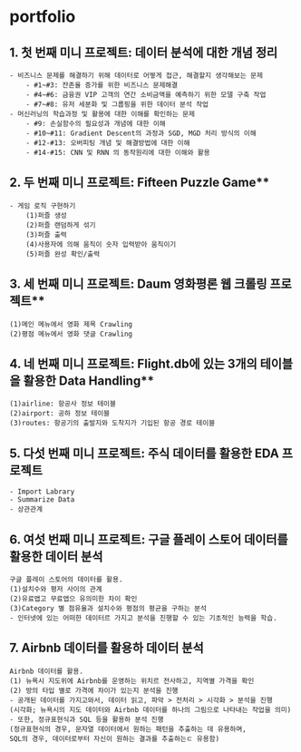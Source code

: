 # portfolio
## 1. 첫 번째 미니 프로젝트: 데이터 분석에 대한 개념 정리
    - 비즈니스 문제를 해결하기 위해 데이터로 어떻게 접근, 해결할지 생각해보는 문제
        - #1~#3: 잔존율 증가를 위한 비즈니스 문제해결 
        - #4~#6: 금융권 VIP 고객의 연간 소비금액을 예측하기 위한 모델 구축 작업
        - #7~#8: 유저 세분화 및 그룹핑을 위한 데이터 분석 작업
    - 머신러닝의 학습과정 및 활용에 대한 이해를 확인하는 문제
        - #9: 손실함수의 필요성과 개념에 대한 이해
        - #10~#11: Gradient Descent의 과정과 SGD, MGD 처리 방식의 이해
        - #12-#13: 오버피팅 개념 및 해결방법에 대한 이해
        - #14-#15: CNN 및 RNN 의 동작원리에 대한 이해와 활용


## 2. 두 번째 미니 프로젝트: Fifteen Puzzle Game**
    - 게임 로직 구현하기
        (1)퍼즐 생성 
        (2)퍼즐 랜덤하게 섞기
        (3)퍼즐 출력
        (4)사용자에 의해 움직이 숫자 입력받아 움직이기
        (5)퍼즐 완성 확인/출력


## 3. 세 번째 미니 프로젝트: Daum 영화평론 웹 크롤링 프로젝트**
    (1)메인 메뉴에서 영화 제목 Crawling
    (2)평점 메뉴에서 영화 댓글 Crawling


## 4. 네 번째 미니 프로젝트: Flight.db에 있는 3개의 테이블을 활용한 Data Handling**
    (1)airline: 항공사 정보 테이블 
    (2)airport: 공하 정보 테이블
    (3)routes: 항공기의 출발지와 도착지가 기입된 항공 경로 테이블


## 5. 다섯 번째 미니 프로젝트: 주식 데이터를 활용한 EDA 프로젝트
    - Import Labrary
    - Summarize Data
    - 상관관계


## 6. 여섯 번째 미니 프로젝트: 구글 플레이 스토어 데이터를 활용한 데이터 분석
    구글 플레이 스토어의 데이터를 활용.
    (1)설치수와 평저 사이의 관계
    (2)유료앱고 무료앱으 유의미한 차이 확인
    (3)Category 별 점유율과 설치수와 평점의 평균을 구하는 분석
    - 인터넷에 있는 어떠한 데이터르 가지고 분석을 진행할 수 있는 기초적인 능력을 학습.


## 7. Airbnb 데이터를 활용하 데이터 분석
    Airbnb 데이터를 활용.
    (1) 뉴욕시 지도위에 Airbnb를 운영하는 위치르 전사하고, 지역별 가격을 확인
    (2) 방의 타입 별로 가격에 차이가 있는지 분석을 진행
    - 공개된 데이터를 가지고와서, 데이터 읽고, 파악 > 전처리 > 시각화 > 분석을 진행
    (시각화; 뉴욕시의 지도 데이터와 Airbnb 데이터를 하나의 그림으로 나타내는 작업을 의미)
    - 또한, 정규표현식과 SQL 등을 활용하 분석 진행
    (정규표현식의 경우, 문자열 데이터에서 원하는 패턴을 추출하는 데 유용하며,
    SQL의 경우, 데이터로부터 자신이 원하는 결과를 추출하는ㄷ 유용함)



